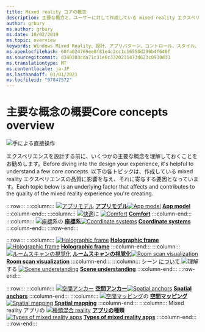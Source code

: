 ```yaml
---
title: Mixed reality コアの概念
description: 主要な概念と、ユーザーに対して作成している mixed reality エクスペリエンスの品質にどのように影響するかについて説明します。
author: grbury
ms.author: grbury
ms.date: 10/02/2019
ms.topic: overview
keywords: Windows Mixed Reality、設計、アプリパターン、コントロール、スタイル、HoloLens、相互作用、UX 要素、ビヘイビアー、ビルディングブロック、mixed reality ヘッドセット、windows mixed reality ヘッドセット、virtual reality ヘッドセット、HoloLens、MRTK、Mixed Reality Toolkit、快適、アプリモデル、座標、holographic frame
ms.openlocfilehash: 60fa024769ee0f81e4c2cc1c16550d296b4f646f
ms.sourcegitcommit: d340303cda71c31e6c3320231473d623c0930d33
ms.translationtype: MT
ms.contentlocale: ja-JP
ms.lasthandoff: 01/01/2021
ms.locfileid: "97847572"
---
```

# <a name="core-concepts-overview"></a><span data-ttu-id="60255-104">主要な概念の概要</span><span class="sxs-lookup"><span data-stu-id="60255-104">Core concepts overview</span></span>

![手による直接操作](images/05_CoreConcepts.png)

<span data-ttu-id="60255-106">エクスペリエンスを設計する前に、いくつかの主要な概念を理解しておくことをお勧めします。</span><span class="sxs-lookup"><span data-stu-id="60255-106">Before diving into the design your experience, it's helpful to understand a few core concepts.</span></span> <span data-ttu-id="60255-107">以下の各トピックは、作成している mixed reality エクスペリエンスの品質に影響を与え、それに寄与する要因となっています。</span><span class="sxs-lookup"><span data-stu-id="60255-107">Each topic below is an underlying factor that affects and contributes to the quality of the mixed reality experience you're creating.</span></span> 

:::row:::
    :::column:::
        <span data-ttu-id="60255-108">[ ![ アプリモデル](images/teleportation-640px.png)](app-model.md) **[アプリモデル](app-model.md)**</span><span class="sxs-lookup"><span data-stu-id="60255-108">[![App model](images/teleportation-640px.png)](app-model.md) **[App model](app-model.md)**</span></span>
    :::column-end:::
    :::column:::
       <span data-ttu-id="60255-109">[ ![ 快適](images/comfort-chart.PNG)](comfort.md)に **[](comfort.md)**</span><span class="sxs-lookup"><span data-stu-id="60255-109">[![Comfort](images/comfort-chart.PNG)](comfort.md) **[Comfort](comfort.md)**</span></span>
    :::column-end:::
    :::column:::
        <span data-ttu-id="60255-110">[ ![ 座標](images/coordinate-systems.PNG)](coordinate-systems.md)系の **[座標](coordinate-systems.md)系**</span><span class="sxs-lookup"><span data-stu-id="60255-110">[![Coordinate systems](images/coordinate-systems.PNG)](coordinate-systems.md) **[Coordinate systems](coordinate-systems.md)**</span></span>
    :::column-end:::
:::row-end:::

:::row:::
    :::column:::
        <span data-ttu-id="60255-111">[ ![ Holographic frame](images/destinationmars-750px.png)](holographic-frame.md) **[Holographic frame](holographic-frame.md)**</span><span class="sxs-lookup"><span data-stu-id="60255-111">[![Holographic frame](images/destinationmars-750px.png)](holographic-frame.md) **[Holographic frame](holographic-frame.md)**</span></span>
    :::column-end:::
    :::column:::
        <span data-ttu-id="60255-112">[ ![ ルームスキャンの視覚化](images/sr-mixedworld-140429-8pm-00068-1000px.png)](room-scan-visualization.md) **[ルームスキャンの視覚化](room-scan-visualization.md)**</span><span class="sxs-lookup"><span data-stu-id="60255-112">[![Room scan visualization](images/sr-mixedworld-140429-8pm-00068-1000px.png)](room-scan-visualization.md) **[Room scan visualization](room-scan-visualization.md)**</span></span>
    :::column-end:::
    :::column:::
        <span data-ttu-id="60255-113">シーン [について ![](images/scene-understanding.png)](scene-understanding.md)理解する **[](scene-understanding.md)**</span><span class="sxs-lookup"><span data-stu-id="60255-113">[![Scene understanding](images/scene-understanding.png)](scene-understanding.md) **[Scene understanding](scene-understanding.md)**</span></span>
    :::column-end:::
:::row-end:::

:::row:::
    :::column:::
        <span data-ttu-id="60255-114">[ ![ 空間アンカー](images/azurespatialanchors.jpg)](spatial-anchors.md) **[空間アンカー](spatial-anchors.md)**</span><span class="sxs-lookup"><span data-stu-id="60255-114">[![Spatial anchors](images/azurespatialanchors.jpg)](spatial-anchors.md) **[Spatial anchors](spatial-anchors.md)**</span></span>
    :::column-end:::
    :::column:::
        <span data-ttu-id="60255-115">[ ![ 空間マッピング](images/surfacereconstruction.jpg)](spatial-mapping.md)の **[空間マッピング](spatial-mapping.md)**</span><span class="sxs-lookup"><span data-stu-id="60255-115">[![Spatial mapping](images/surfacereconstruction.jpg)](spatial-mapping.md) **[Spatial mapping](spatial-mapping.md)**</span></span>
    :::column-end:::
    :::column:::
        <span data-ttu-id="60255-116">Mixed reality アプリの [ ![ 種類混合 reality](images/enhancedenvironmentapps-640px.jpg)](types-of-mixed-reality-apps.md) **[アプリの](types-of-mixed-reality-apps.md)種類**</span><span class="sxs-lookup"><span data-stu-id="60255-116">[![Types of mixed reality apps](images/enhancedenvironmentapps-640px.jpg)](types-of-mixed-reality-apps.md) **[Types of mixed reality apps](types-of-mixed-reality-apps.md)**</span></span>
    :::column-end:::
:::row-end:::

<br>

